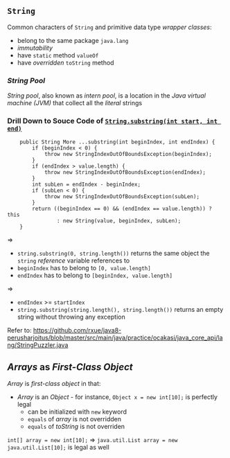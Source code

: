 ## `String`
Common characters of `String` and primitive data type *wrapper classes*:

* belong to the same package `java.lang`
* *immutability*
* have `static` method `valueOf`
* have *overridden* `toString` method

### *String Pool*
*String pool*, also known as *intern pool*, is a location in the *Java virtual machine (JVM)* that collect all the *literal* strings

### Drill Down to Souce Code of [`String.substring(int start, int end)`](http://grepcode.com/file/repository.grepcode.com/java/root/jdk/openjdk/8-b132/java/lang/String.java#String.substring%28int%2Cint%29)
```
    public String More ...substring(int beginIndex, int endIndex) {
        if (beginIndex < 0) {
            throw new StringIndexOutOfBoundsException(beginIndex);
        }
        if (endIndex > value.length) {
            throw new StringIndexOutOfBoundsException(endIndex);
        }
        int subLen = endIndex - beginIndex;
        if (subLen < 0) {
            throw new StringIndexOutOfBoundsException(subLen);
        }
        return ((beginIndex == 0) && (endIndex == value.length)) ? this
                : new String(value, beginIndex, subLen);
    }
```
=> 
* `string.substring(0, string.length())` returns the same object the `string` *reference* variable references to
* `beginIndex` has to belong to `[0, value.length]`
* `endIndex` has to belong to `[beginIndex, value.length]`

=> 
  * `endIndex` >= `startIndex`
  * `string.substring(string.length(), string.length())` returns an empty string without throwing any exception

Refer to: https://github.com/rxue/java8-perusharjoitus/blob/master/src/main/java/practice/ocakasi/java_core_api/lang/StringPuzzler.java

## *Arrays* as *First-Class Object*
*Array* is *first-class object* in that:
* *Array* is an *Object* - for instance, `Object x = new int[10];` is perfectly legal
	* can be initialized with `new` keyword
	* `equals` of *array* is not overridden
	* `equals` of *toString* is not overriden

`int[] array = new int[10];` => `java.util.List array = new java.util.List[10];` is legal as well

